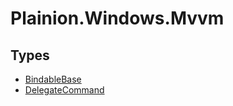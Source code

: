 
# Plainion.Windows.Mvvm


## Types

* [BindableBase](BindableBase.md)
* [DelegateCommand](DelegateCommand.md)
